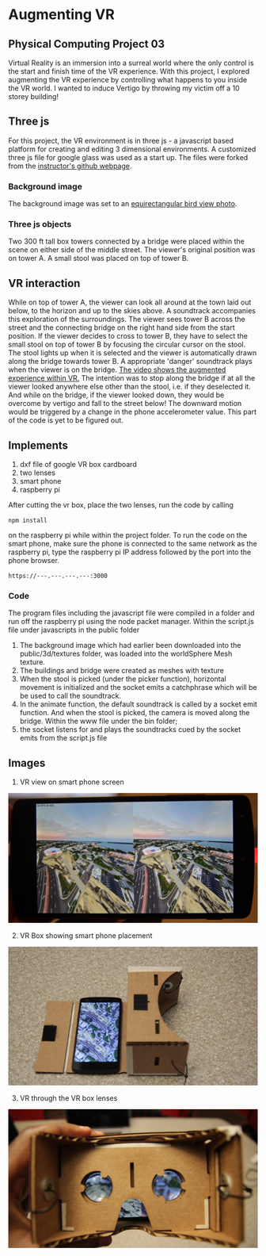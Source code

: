 # Augmenting VR
## Physical Computing Project 03
Virtual Reality is an immersion into a surreal world where the only control is the start and finish time of the VR experience. With this project, I explored augmenting the VR experience by controlling what happens to you inside the VR world. I wanted to induce Vertigo by throwing my victim off a 10 storey building!

## Three js
For this project, the VR environment is in three js - a javascript based platform for creating and editing 3 dimensional environments. A customized three js file for google glass was used as a start up. The files were forked from the [instructor's github webpage](https://github.com/marsman12019/IDeATePhysCompProject03-Cardboard).
### Background image
The background image was set to an [equirectangular bird view photo](http://jasonperrone.com/2016/07/09/cocoa-water-tank-aerial-360/).
### Three js objects
Two 300 ft tall box towers connected by a bridge were placed within the scene on either side of the middle street. The viewer's original position was on tower A. A small stool was placed on top of tower B.

## VR interaction
While on top of tower A, the viewer can look all around at the town laid out below, to the horizon and up to the skies above. A soundtrack accompanies this exploration of the surroundings. The viewer sees tower B across the street and the connecting bridge on the right hand side from the start position. If the viewer decides to cross to tower B, they have to select the small stool on top of tower B by focusing the circular cursor on the stool. The stool lights up when it is selected and the viewer is automatically drawn along the bridge towards tower B. A appropriate 'danger' soundtrack plays when the viewer is on the bridge. [The video shows the augmented experience within VR.](https://youtu.be/6Xtu0nkEUJE)
The intention was to stop along the bridge if at all the viewer looked anywhere else other than the stool, i.e. if they deselected it. And while on the bridge, if the viewer looked down, they would be overcome by vertigo and fall to the street below! The downward motion would be triggered by a change in the phone accelerometer value. This part of the code is yet to be figured out. 

## Implements
1. dxf file of google VR box cardboard
2. two lenses
3. smart phone
4. raspberry pi

After cutting the vr box, place the two lenses, run the code by calling

```
npm install
```
on the raspberry pi while within the project folder. To run the code on the smart phone, make sure the phone is connected to the same network as the raspberry pi, type the raspberry pi IP address followed by the port into the phone browser.

```
https://---.---.---.---:3000
```


### Code
The program files including the javascript file were compiled in a folder and run off the raspberry pi using the node packet manager.
Within the script.js file under javascripts in the public folder
1. The background image which had earlier been downloaded into the public/3d/textures folder, was loaded into the worldSphere Mesh texture.
2. The buildings and bridge were created as meshes with texture
3. When the stool is picked (under the picker function), horizontal movement is initialized and the socket emits a catchphrase which will be be used to call the soundtrack.
4. In the animate function, the default soundtrack is called by a socket emit function. And when the stool is picked, the camera is moved along the bridge.
Within the www file under the bin folder;
1. the socket listens for and plays the soundtracks cued by the socket emits from the script.js file

## Images

1. VR view on smart phone screen

![VR on smart phone](https://github.com/jkatungy/VR-Exploration/blob/master/vr_images/VRonSmartPhone.JPG?raw=true)

2. VR Box showing smart phone placement

![VR Box showing phone](https://github.com/jkatungy/VR-Exploration/blob/master/vr_images/VRBox.JPG?raw=true)

3. VR through the VR box lenses

![VR Box through the lens](https://github.com/jkatungy/VR-Exploration/blob/master/vr_images/VRBox2.JPG?raw=true)
